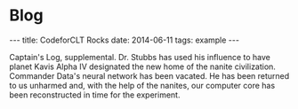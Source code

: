 <div class="jumbotron">
  <div class="container">
    <div class="row">
      <div class="text-left col-xs-12 col-sm-12 col-md-12 col-lg-12">
        <h1>
          Blog
        </h1>
      </div>
    </div>
  </div>
</div>
---
title: CodeforCLT Rocks
date: 2014-06-11
tags: example
---

Captain's Log, supplemental. Dr. Stubbs has used his influence to have planet Kavis Alpha IV designated the new home of the nanite civilization. Commander Data's neural network has been vacated. He has been returned to us unharmed and, with the help of the nanites, our computer core has been reconstructed in time for the experiment.
 